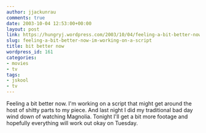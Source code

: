```yaml
---
author: jjackunrau
comments: true
date: 2003-10-04 12:53:00+00:00
layout: post
link: https://hungryj.wordpress.com/2003/10/04/feeling-a-bit-better-now-im-working-on-a-script/
slug: feeling-a-bit-better-now-im-working-on-a-script
title: bit better now
wordpress_id: 161
categories:
- movies
- tv
tags:
- jskool
- tv
---
```


Feeling a bit better now.  I'm working on a script that might get around the host of shitty parts to my piece.  And last night I did my traditional bad day wind down of watching Magnolia.  Tonight I'll get a bit more footage and hopefully everything will work out okay on Tuesday.
